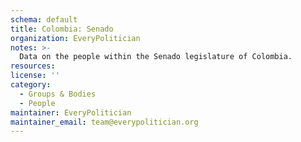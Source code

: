 ```yaml
---
schema: default
title: Colombia: Senado
organization: EveryPolitician
notes: >-
  Data on the people within the Senado legislature of Colombia.
resources:
license: ''
category:
  - Groups & Bodies
  - People
maintainer: EveryPolitician
maintainer_email: team@everypolitician.org
---
```

